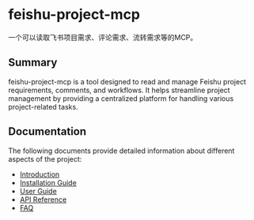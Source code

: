 # feishu-project-mcp
一个可以读取飞书项目需求、评论需求、流转需求等的MCP。

## Summary
feishu-project-mcp is a tool designed to read and manage Feishu project requirements, comments, and workflows. It helps streamline project management by providing a centralized platform for handling various project-related tasks.

## Documentation
The following documents provide detailed information about different aspects of the project:

- [Introduction](docs/introduction.md)
- [Installation Guide](docs/installation.md)
- [User Guide](docs/user_guide.md)
- [API Reference](docs/api_reference.md)
- [FAQ](docs/faq.md)
